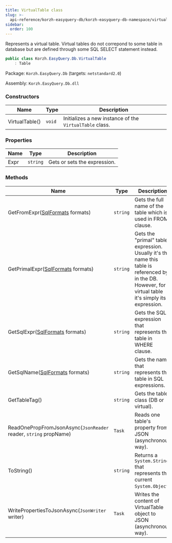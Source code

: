 ```yaml
---
title: VirtualTable class
slug: >-
  api-reference/korzh-easyquery-db/korzh-easyquery-db-namespace/virtualtable-class
sidebar:
  order: 100
---
```


Represents a virtual table.  Virtual tables do not correpond to some table in database but are defined through some SQL SELECT statement instead.
```csharp
public class Korzh.EasyQuery.Db.VirtualTable
    : Table

```
Package: `Korzh.EasyQuery.Db` (targets: `netstandard2.0`)

Assembly: `Korzh.EasyQuery.Db.dll`

### Constructors

| Name | Type | Description | 
| --- | --- | --- | 
| VirtualTable() | `void` | Initializes a new instance of the `VirtualTable` class. | 


### Properties

| Name | Type | Description | 
| --- | --- | --- | 
| Expr | `string` | Gets or sets the expression. | 


### Methods

| Name | Type | Description | 
| --- | --- | --- | 
| GetFromExpr([SqlFormats](/easyquery/docs/api-reference/korzh-easyquery-db/korzh-easyquery-db-namespace/sqlformats-class) formats) | `string` | Gets the full name of the table which is used in FROM clause. | 
| GetPrimalExpr([SqlFormats](/easyquery/docs/api-reference/korzh-easyquery-db/korzh-easyquery-db-namespace/sqlformats-class) formats) | `string` | Gets the "primal" table expression.  Usually it's the name this table is referenced by in the DB.  However, for a virtual table it's simply its expression. | 
| GetSqlExpr([SqlFormats](/easyquery/docs/api-reference/korzh-easyquery-db/korzh-easyquery-db-namespace/sqlformats-class) formats) | `string` | Gets the SQL expression that represents the table in WHERE clause. | 
| GetSqlName([SqlFormats](/easyquery/docs/api-reference/korzh-easyquery-db/korzh-easyquery-db-namespace/sqlformats-class) formats) | `string` | Gets the name that represents the table in SQL expressions. | 
| GetTableTag() | `string` | Gets the table class (DB or virtual). | 
| ReadOnePropFromJsonAsync(`JsonReader` reader, `string` propName) | `Task` | Reads one table's property from JSON (asynchronous way). | 
| ToString() | `string` | Returns a `System.String` that represents the current `System.Object`. | 
| WritePropertiesToJsonAsync(`JsonWriter` writer) | `Task` | Writes the content of VirtualTable object to JSON (asynchronous way). |
